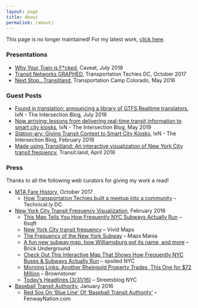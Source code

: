 ```yaml
---
layout: page
title: About
permalink: /about/
---
```


This page is no longer maintained! For my latest work, [click here](/).

### Presentations

- [Why Your Train is F*cked](https://www.eventbrite.com/e/why-your-train-is-fcked-a-lovehate-show-about-the-history-of-the-mta-tickets-47566159664#), Caveat, July 2018
- [Transit Networks GRAPHED](/blog/2017/10/hello-transportation-techies/), Transportation Techies DC, October 2017
- [Next Stop...Transitland](/blog/2016/05/next-stop-transitland-a-transportationcamp-colorado-presentation/), Transportation Camp Colorado, May 2016

### Guest Posts

- [Found in translation: announcing a library of GTFS Realtime translators](https://ixn.intersection.com/found-in-translation-announcing-a-library-of-gtfs-realtime-translators-1d196857dded), IxN - The Intersection Blog, July 2019
- [Now arriving: lessons from delivering real-time transit information to smart city kiosks](https://ixn.intersection.com/now-arriving-lessons-from-delivering-real-time-transit-information-to-smart-city-kiosks-c163ea9f61fe), IxN - The Intersection Blog, May 2019
- [Station-ary: Giving Transit Context to Smart City Kiosks](https://ixn.intersection.com/station-ary-giving-transit-context-to-smart-city-kiosks-3a357c1098ab), IxN - The Intersection Blog, February 2019
- [Made using Transitland: An interactive visualization of New York City transit frequency](https://transit.land/news/2016/04/04/nyc-frequency.html), Transit.land, April 2016

### Press

Thanks to all the following web curators for giving my work a read!

- [MTA Fare History](/blog/2017/10/alls-fare-diving-into-mta-fares/), October 2017 
   - <a href="https://technical.ly/dc/2017/11/08/transportation-techies-michael-schade/" target="_blank">How Transportation Techies built a meetup into a community</a> &#8211; Technical.ly DC
- [New York City Transit Frequency Visualization](/blog/2016/02/new-york-city-transit-frequency-visualization/), February 2016
   - <a href="http://www.6sqft.com/this-map-tells-you-how-frequently-nyc-subways-and-buses-run/" target="_blank">This Map Tells You How Frequently NYC Subways Actually Run</a> &#8211; 6sqft
   - <a href="http://www.vividmaps.com/2016/04/new-york-city-transit-frequency.html" target="_blank">New York City transit frequency</a> &#8211; Vivid Maps
   - <a href="http://googlemapsmania.blogspot.com/2016/04/the-frequency-of-new-york-subway.html" target="_blank">The Frequency of the New York Subway</a> &#8211; Maps Mania
   - <a href="http://www.brickunderground.com/streetnoise_4_8_16" target="_blank">A fun new subway map, how Williamsburg got its name, and more</a> &#8211; Brick Underground
   - <a href="http://spoilednyc.com/map-buses-subway-frequently-run-new-york/" target="_blank">Check Out This Interactive Map That Shows How Frequently NYC Buses & Subways Actually Run</a> &#8211; spoiled NYC
   - <a href="http://www.brownstoner.com/brooklyn-life/morning-links-another-rheingold-property-trades-one-72-million/" target="_blank">Morning Links: Another Rheingold Property Trades, This One for $72 Million</a> &#8211; Brownstoner
   - <a href="http://www.streetsblog.org/2016/03/31/todays-headlines-2350/" target="_blank">Today&#8217;s Headlines (3/31/16)</a> &#8211; Streetsblog NYC
- [Baseball Transit Authority](/blog/2016/01/baseball-transit-authority-well-wave-you-home/), January 2016
   - <a href="http://www.fenwaynation.com/2016/01/red-sox-on-blue-line-of-baseball.html" target="_blank">Red Sox On &#8216;Blue Line&#8217; Of &#8216;Baseball Transit Authority&#8217;</a> &#8211; FenwayNation.com
